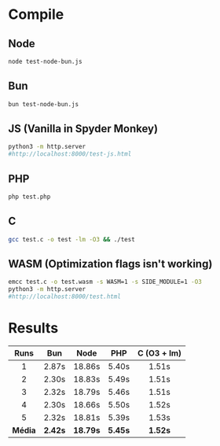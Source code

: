 # Compile
## Node
```bash
node test-node-bun.js
```

## Bun
```bash
bun test-node-bun.js
```

## JS (Vanilla in Spyder Monkey)
```bash
python3 -m http.server 
#http://localhost:8000/test-js.html
```

## PHP
```bash
php test.php
```

## C
```bash
gcc test.c -o test -lm -O3 && ./test
```

## WASM (Optimization flags isn't working)
```bash
emcc test.c -o test.wasm -s WASM=1 -s SIDE_MODULE=1 -O3
python3 -m http.server
#http://localhost:8000/test.html
```

# Results
|  Runs  |   Bun   |   Node   |   PHP    |   C (O3 + lm)   |
| :----: | :-----: | :------: | :------: | :-------------: |
|    1   |  2.87s  |  18.86s  |  5.40s   |  1.51s          |
|    2   |  2.30s  |  18.83s  |  5.49s   |  1.51s          |
|    3   |  2.32s  |  18.79s  |  5.46s   |  1.51s          |
|    4   |  2.30s  |  18.66s  |  5.50s   |  1.52s          |
|    5   |  2.32s  |  18.81s  |  5.39s   |  1.53s          |
| **Média** | **2.42s** | **18.79s** | **5.45s** | **1.52s** |